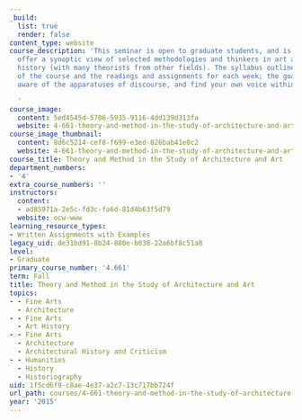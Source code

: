 ```yaml
---
_build:
  list: true
  render: false
content_type: website
course_description: 'This seminar is open to graduate students, and is intended to
  offer a synoptic view of selected methodologies and thinkers in art and architectural
  history (with many theorists from other fields). The syllabus outlines the structure
  of the course and the readings and assignments for each week; the goal is to become
  aware of the apparatuses of discourse, and find your own voice within them.

  '
course_image:
  content: 5ed4545d-5706-5935-9116-4dd139d313fa
  website: 4-661-theory-and-method-in-the-study-of-architecture-and-art-fall-2015
course_image_thumbnail:
  content: 8d6c5214-cef8-f699-e3ed-826bab41e0c2
  website: 4-661-theory-and-method-in-the-study-of-architecture-and-art-fall-2015
course_title: Theory and Method in the Study of Architecture and Art
department_numbers:
- '4'
extra_course_numbers: ''
instructors:
  content:
  - ad85971a-2e5c-fd3c-fa6d-81d4b63f5d79
  website: ocw-www
learning_resource_types:
- Written Assignments with Examples
legacy_uid: de31bd91-8b24-880e-b038-22a6bf8c51a8
level:
- Graduate
primary_course_number: '4.661'
term: Fall
title: Theory and Method in the Study of Architecture and Art
topics:
- - Fine Arts
  - Architecture
- - Fine Arts
  - Art History
- - Fine Arts
  - Architecture
  - Architectural History and Criticism
- - Humanities
  - History
  - Historiography
uid: 1f5cd6f9-c8ae-4e37-a2c7-13c717bb724f
url_path: courses/4-661-theory-and-method-in-the-study-of-architecture-and-art-fall-2015
year: '2015'
---
```

